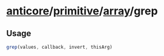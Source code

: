 # [anticore](../../../../../#reference)/[primitive](../../#reference)/[array](../#reference)/<a name="reference">grep</a>

## Usage

```js
grep(values, callback, invert, thisArg)
```